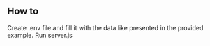 ## How to
Create .env file and fill it with the data like presented in the provided example.
Run server.js
